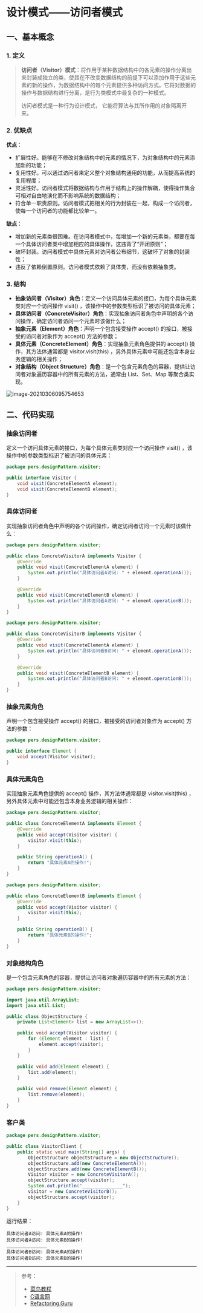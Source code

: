 # 设计模式——访问者模式

## 一、基本概念

### 1. 定义

> **访问者（Visitor）模式**：将作用于某种数据结构中的各元素的操作分离出来封装成独立的类，使其在不改变数据结构的前提下可以添加作用于这些元素的新的操作，为数据结构中的每个元素提供多种访问方式。它将对数据的操作与数据结构进行分离，是行为类模式中最复杂的一种模式。
>
> 访问者模式是一种行为设计模式， 它能将算法与其所作用的对象隔离开来。

### 2. 优缺点

**优点**：

- 扩展性好。能够在不修改对象结构中的元素的情况下，为对象结构中的元素添加新的功能；
- 复用性好。可以通过访问者来定义整个对象结构通用的功能，从而提高系统的复用程度；
- 灵活性好。访问者模式将数据结构与作用于结构上的操作解耦，使得操作集合可相对自由地演化而不影响系统的数据结构；
- 符合单一职责原则。访问者模式把相关的行为封装在一起，构成一个访问者，使每一个访问者的功能都比较单一。

**缺点**：

- 增加新的元素类很困难。在访问者模式中，每增加一个新的元素类，都要在每一个具体访问者类中增加相应的具体操作，这违背了“开闭原则”；
- 破坏封装。访问者模式中具体元素对访问者公布细节，这破坏了对象的封装性；
- 违反了依赖倒置原则。访问者模式依赖了具体类，而没有依赖抽象类。

### 3. 结构

- **抽象访问者（Visitor）角色**：定义一个访问具体元素的接口，为每个具体元素类对应一个访问操作 visit() ，该操作中的参数类型标识了被访问的具体元素；
- **具体访问者（ConcreteVisitor）角色**：实现抽象访问者角色中声明的各个访问操作，确定访问者访问一个元素时该做什么；
- **抽象元素（Element）角色**：声明一个包含接受操作 accept() 的接口，被接受的访问者对象作为 accept() 方法的参数；
- **具体元素（ConcreteElement）角色**：实现抽象元素角色提供的 accept() 操作，其方法体通常都是 visitor.visit(this) ，另外具体元素中可能还包含本身业务逻辑的相关操作；
- **对象结构（Object Structure）角色**：是一个包含元素角色的容器，提供让访问者对象遍历容器中的所有元素的方法，通常由 List、Set、Map 等聚合类实现。

![image-20210306095754653](http://blog-img-figure.oss-cn-chengdu.aliyuncs.com/img/image-20210306095754653.png)

## 二、代码实现

### 抽象访问者

定义一个访问具体元素的接口，为每个具体元素类对应一个访问操作 visit() ，该操作中的参数类型标识了被访问的具体元素：

```java
package pers.designPattern.visitor;

public interface Visitor {
    void visit(ConcreteElementA element);
    void visit(ConcreteElementB element);
}
```

### 具体访问者

实现抽象访问者角色中声明的各个访问操作，确定访问者访问一个元素时该做什么：

```java
package pers.designPattern.visitor;

public class ConcreteVisitorA implements Visitor {
    @Override
    public void visit(ConcreteElementA element) {
        System.out.println("具体访问者A访问: " + element.operationA());
    }

    @Override
    public void visit(ConcreteElementB element) {
        System.out.println("具体访问者A访问: " + element.operationB());
    }
}
```

```java
package pers.designPattern.visitor;

public class ConcreteVisitorB implements Visitor {
    @Override
    public void visit(ConcreteElementA element) {
        System.out.println("具体访问者B访问: " + element.operationA());
    }

    @Override
    public void visit(ConcreteElementB element) {
        System.out.println("具体访问者B访问: " + element.operationB());
    }
}
```

### 抽象元素角色

声明一个包含接受操作 accept() 的接口，被接受的访问者对象作为 accept() 方法的参数：

```java
package pers.designPattern.visitor;

public interface Element {
    void accept(Visitor visitor);
}
```

### 具体元素角色

实现抽象元素角色提供的 accept() 操作，其方法体通常都是 visitor.visit(this) ，另外具体元素中可能还包含本身业务逻辑的相关操作：

```java
package pers.designPattern.visitor;

public class ConcreteElementA implements Element {
    @Override
    public void accept(Visitor visitor) {
        visitor.visit(this);
    }

    public String operationA() {
        return "具体元素A的操作!";
    }
}
```

```java
package pers.designPattern.visitor;

public class ConcreteElementB implements Element {
    @Override
    public void accept(Visitor visitor) {
        visitor.visit(this);
    }

    public String operationB() {
        return "具体元素B的操作!";
    }
}
```

### 对象结构角色

是一个包含元素角色的容器，提供让访问者对象遍历容器中的所有元素的方法：

```java
package pers.designPattern.visitor;

import java.util.ArrayList;
import java.util.List;

public class ObjectStructure {
    private List<Element> list = new ArrayList<>();

    public void accept(Visitor visitor) {
        for (Element element : list) {
            element.accept(visitor);
        }
    }

    public void add(Element element) {
        list.add(element);
    }

    public void remove(Element element) {
        list.remove(element);
    }
}
```

### 客户类

```java
package pers.designPattern.visitor;

public class VisitorClient {
    public static void main(String[] args) {
        ObjectStructure objectStructure = new ObjectStructure();
        objectStructure.add(new ConcreteElementA());
        objectStructure.add(new ConcreteElementB());
        Visitor visitor = new ConcreteVisitorA();
        objectStructure.accept(visitor);
        System.out.println("_______________");
        visitor = new ConcreteVisitorB();
        objectStructure.accept(visitor);
    }
}
```

运行结果：

```
具体访问者A访问: 具体元素A的操作!
具体访问者A访问: 具体元素B的操作!
_______________
具体访问者B访问: 具体元素A的操作!
具体访问者B访问: 具体元素B的操作!
```

***

> 参考：
>
> - [菜鸟教程](https://www.runoob.com/design-pattern/singleton-pattern.html)
> - [C语言网](http://c.biancheng.net/view/1338.html)
> - [Refactoring.Guru](https://refactoringguru.cn/)

